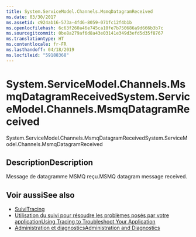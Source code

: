 ```yaml
---
title: System.ServiceModel.Channels.MsmqDatagramReceived
ms.date: 03/30/2017
ms.assetid: c924ab16-573a-4fd6-8059-071fc12f4b1b
ms.openlocfilehash: 6c63f260a46e745ca10fe7b750686a9d666b3b7c
ms.sourcegitcommit: 0be8a279af6d8a43e03141e349d3efd5d35f8767
ms.translationtype: HT
ms.contentlocale: fr-FR
ms.lasthandoff: 04/18/2019
ms.locfileid: "59188368"
---
```

# <a name="systemservicemodelchannelsmsmqdatagramreceived"></a><span data-ttu-id="9453c-102">System.ServiceModel.Channels.MsmqDatagramReceived</span><span class="sxs-lookup"><span data-stu-id="9453c-102">System.ServiceModel.Channels.MsmqDatagramReceived</span></span>
<span data-ttu-id="9453c-103">System.ServiceModel.Channels.MsmqDatagramReceived</span><span class="sxs-lookup"><span data-stu-id="9453c-103">System.ServiceModel.Channels.MsmqDatagramReceived</span></span>  
  
## <a name="description"></a><span data-ttu-id="9453c-104">Description</span><span class="sxs-lookup"><span data-stu-id="9453c-104">Description</span></span>  
 <span data-ttu-id="9453c-105">Message de datagramme MSMQ reçu.</span><span class="sxs-lookup"><span data-stu-id="9453c-105">MSMQ datagram message received.</span></span>  
  
## <a name="see-also"></a><span data-ttu-id="9453c-106">Voir aussi</span><span class="sxs-lookup"><span data-stu-id="9453c-106">See also</span></span>

- [<span data-ttu-id="9453c-107">Suivi</span><span class="sxs-lookup"><span data-stu-id="9453c-107">Tracing</span></span>](../../../../../docs/framework/wcf/diagnostics/tracing/index.md)
- [<span data-ttu-id="9453c-108">Utilisation du suivi pour résoudre les problèmes posés par votre application</span><span class="sxs-lookup"><span data-stu-id="9453c-108">Using Tracing to Troubleshoot Your Application</span></span>](../../../../../docs/framework/wcf/diagnostics/tracing/using-tracing-to-troubleshoot-your-application.md)
- [<span data-ttu-id="9453c-109">Administration et diagnostics</span><span class="sxs-lookup"><span data-stu-id="9453c-109">Administration and Diagnostics</span></span>](../../../../../docs/framework/wcf/diagnostics/index.md)
